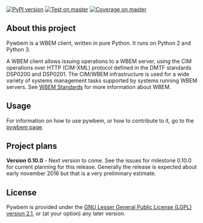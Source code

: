 
[![PyPI version](https://img.shields.io/pypi/v/pywbem.svg?style=plastic&label=PyPI%20version)](https://pypi.python.org/pypi/pywbem)
[![Test on master](https://img.shields.io/travis/pywbem/pywbem/master.svg?style=plastic&label=test%20on%20master)](https://travis-ci.org/pywbem/pywbem/branches)
[![Coverage on master](https://img.shields.io/coveralls/pywbem/pywbem.svg?style=plastic&label=Coverage)](https://coveralls.io/r/pywbem/pywbem?branch=master)

About this project
------------------

Pywbem is a WBEM client, written in pure Python. It runs on Python 2 and
Python 3.

A WBEM client allows issuing operations to a WBEM server, using the CIM
operations over HTTP (CIM-XML) protocol defined in the DMTF standards DSP0200
and DSP0201. The CIM/WBEM infrastructure is used for a wide variety of systems
management tasks supported by systems running WBEM servers. See
[WBEM Standards](http://www.dmtf.org/standards/wbem) for more information about
WBEM.

Usage
-----

For information on how to use pywbem, or how to contribute to it, go to the
[pywbem page](http://pywbem.github.io/pywbem/).

Project plans
-------------

**Version 0.10.0** - Next version to come. See the issues for milestone 0.10.0
for current planning for this release. Generally the release is expected
about early november 2016 but that is a very preliminary estimate.

License
-------

Pywbem is provided under the
[GNU Lesser General Public License (LGPL) version 2.1](src/pywbem/LICENSE.txt),
or (at your option) any later version.
